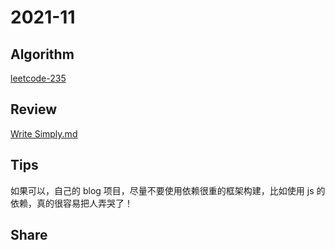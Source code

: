 # 2021-11

## Algorithm

[leetcode-235](leetcode-35.py)

## Review

[Write Simply.md](http://www.paulgraham.com/simply.html)

## Tips

如果可以，自己的 blog 项目，尽量不要使用依赖很重的框架构建，比如使用 js 的依赖，真的很容易把人弄哭了！

## Share
